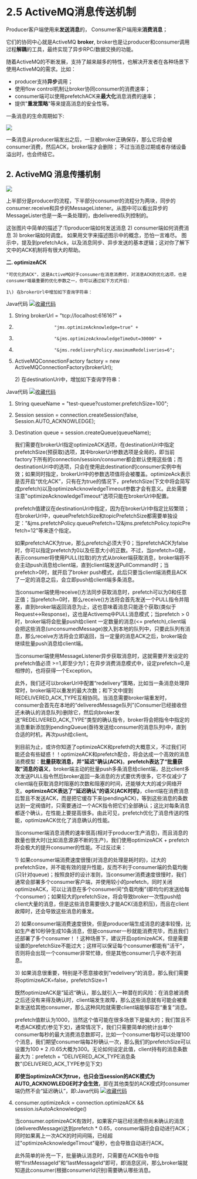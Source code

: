 # 2.5 ActiveMQ消息传送机制

 Producer客户端使用来**发送消息**的， Consumer客户端用来**消费消息**；

它们的协同中心就是ActiveMQ **broker**, broker也是让producer和consumer调用过程**解耦**的工具，最终实现了异步RPC/数据交换的功能。 

随着ActiveMQ的不断发展，支持了越来越多的特性，也解决开发者在各种场景下使用ActiveMQ的需求。比如：

* producer支持**异步**调用；
* 使用flow control机制让broker协同consumer的消费速率；
* consumer端可以使用prefetchACK来**最大化**消息消费的速率；
* 提供"**重发策略**"等来提高消息的安全性等。

 一条消息的生命周期如下: 

![](../../.gitbook/assets/image%20%28142%29.png)

一条消息从producer端发出之后，一旦被broker正确保存，那么它将会被consumer消费，然后ACK，broker端才会删除； 不过当消息过期或者存储设备溢出时，也会终结它。

## 2. ActiveMQ 消息传播机制

![](../../.gitbook/assets/image%20%28199%29.png)

上半部分是producer的流程，下半部分consumer的流程分为两块，同步的consumer.receive和异步的MessageListener。从图中可以看出异步的MessageLister也是一条一条处理的，由delivered队列控制的。

这张图片中简单的描述了:1\)producer端如何发送消息 2\) consumer端如何消费消息 3\) broker端如何调度。 如果用文字来描述图示中的概念，恐怕一言难尽。 图示中，提及到prefetchAck，以及消息同步、异步发送的基本逻辑；这对你了解下文中的ACK机制将有很大的帮助。



**二. optimizeACK**

    "可优化的ACK"，这是ActiveMQ对于consumer在消息消费时，对消息ACK的优化选项，也是consumer端最重要的优化参数之一，你可以通过如下方式开启:

    1\) 在brokerUrl中增加如下查询字符串： 

 Java代码  [![&#x6536;&#x85CF;&#x4EE3;&#x7801;](http://shift-alt-ctrl.iteye.com/images/icon_star.png)](javascript:void%28%29)

1. String brokerUrl = "tcp://localhost:61616?" +   
2.                    "jms.optimizeAcknowledge=true" +   
3.                    "&jms.optimizeAcknowledgeTimeOut=30000" +   
4.                    "&jms.redeliveryPolicy.maximumRedeliveries=6";  
5. ActiveMQConnectionFactory factory = new ActiveMQConnectionFactory\(brokerUrl\);  

    2\) 在destinationUri中，增加如下查询字符串：

 Java代码  [![&#x6536;&#x85CF;&#x4EE3;&#x7801;](http://shift-alt-ctrl.iteye.com/images/icon_star.png)](javascript:void%28%29)

1. String queueName = "test-queue?customer.prefetchSize=100";  
2. Session session = connection.createSession\(false, Session.AUTO\_ACKNOWLEDGE\);  
3. Destination queue = session.createQueue\(queueName\);  

    我们需要在brokerUrl指定optimizeACK选项，在destinationUri中指定prefetchSize\(预获取\)选项，其中brokerUrl参数选项是全局的，即当前factory下所有的connection/session/consumer都会默认使用这些值；而destinationUri中的选项，只会在使用此destination的consumer实例中有效；如果同时指定，brokerUrl中的参数选项值将会被覆盖。optimizeAck表示是否开启“优化ACK”，只有在为true的情况下，prefetchSize\(下文中将会简写成prefetch\)以及optimizeAcknowledgeTimeout参数才会有意义。此处需要注意"optimizeAcknowledgeTimeout"选项只能在brokerUrl中配置。

    prefetch值建议在destinationUri中指定，因为在brokerUrl中指定比较繁琐；在brokerUrl中，queuePrefetchSize和topicPrefetchSize都需要单独设定："&jms.prefetchPolicy.queuePrefetch=12&jms.prefetchPolicy.topicPrefetch=12"等来逐个指定。

    如果prefetchACK为true，那么prefetch必须大于0；当prefetchACK为false时，你可以指定prefetch为0以及任意大小的正数。不过，当prefetch=0是，表示consumer将使用PULL\(拉取\)的方式从broker端获取消息，broker端将不会主动push消息给client端，直到client端发送PullCommand时；当prefetch&gt;0时，就开启了broker push模式，此后只要当client端消费且ACK了一定的消息之后，会立即push给client端多条消息。

    当consumer端使用receive\(\)方法同步获取消息时，prefetch可以为0和任意正值；当prefetch=0时，那么receive\(\)方法将会首先发送一个PULL指令并阻塞，直到broker端返回消息为止，这也意味着消息只能逐个获取\(类似于Request&lt;-&gt;Response\)，这也是Activemq中PULL消息模式；当prefetch &gt; 0时，broker端将会批量push给client 一定数量的消息\(&lt;= prefetch\),client端会把这些消息\(unconsumedMessage\)放入到本地的队列中，只要此队列有消息，那么receive方法将会立即返回，当一定量的消息ACK之后，broker端会继续批量push消息给client端。

    当consumer端使用MessageListener异步获取消息时，这就需要开发设定的prefetch值必须 &gt;=1,即至少为1；在异步消费消息模式中，设定prefetch=0,是相悖的，也将获得一个Exception。

    此外，我们还可以brokerUrl中配置“redelivery”策略，比如当一条消息处理异常时，broker端可以重发的最大次数；和下文中提到REDELIVERED\_ACK\_TYPE互相协同。当消息需要broker端重发时，consumer会首先在本地的“deliveredMessage队列”\(Consumer已经接收但还未确认的消息队列\)删除它，然后向broker发送“REDELIVERED\_ACK\_TYPE”类型的确认指令，broker将会把指令中指定的消息重新添加到pendingQueue\(亟待发送给consumer的消息队列\)中，直到合适的时机，再次push给client。

    到目前为止，或许你知道了optimizeACK和prefeth的大概意义，不过我们可能还会有些疑惑！！optimizeACK和prefetch配合，将会达成一个高效的消息消费模型：**批量获取消息，并“延迟”确认\(ACK\)**。**prefetch表达了“批量获取”消息的语义**，broker端主动的批量push多条消息给client端，总比client多次发送PULL指令然后broker返回一条消息的方式要优秀很多，它不仅减少了client端在获取消息时阻塞的次数和阻塞的时间，还能够大大的减少网络开支。**optimizeACK表达了“延迟确认”的语义\(ACK时机\)**，client端在消费消息后暂且不发送ACK，而是把它缓存下来\(pendingACK\)，等到这些消息的条数达到一定阀值时，只需要通过一个ACK指令把它们全部确认；这比对每条消息都逐个确认，在性能上要提高很多。由此可见，prefetch优化了消息传送的性能，optimizeACK优化了消息确认的性能。

    当consumer端消息消费的速率很高\(相对于producer生产消息\)，而且消息的数量也很大时\(比如消息源源不断的生产\)，我们使用optimizeACK + prefetch将会极大的提升consumer的性能。不过反过来：

    1\) 如果consumer端消费速度很慢\(对消息的处理是耗时的\)，过大的prefetchSize，并不能有效的提升性能，反而不利于consumer端的负载均衡\(只针对queue\)；按照良好的设计准则，当consumer消费速度很慢时，我们通常会部署多个consumer客户端，并使用较小的prefetch，同时关闭optimizeACK，可以让消息在多个consumer间“负载均衡”\(即均匀的发送给每个consumer\)；如果较大的prefetchSize，将会导致broker一次性push给client大量的消息，但是这些消息需要很久才能ACK\(消息积压\)，而且在client故障时，还会导致这些消息的重发。

    2\) 如果consumer端消费速度很快，但是producer端生成消息的速率较慢，比如生产者10秒钟生成10条消息，但是consumer一秒就能消费完毕，而且我们还部署了多个consumer！！这种场景下，建议开启optimizeACK，但是需要设置的prefetchSize不能过大；这样可以保证每个consumer都能有"活干"，否则将会出现一个consumer非常忙碌，但是其他consumer几乎收不到消息。

    3\) 如果消息很重要，特别是不愿意接收到”redelivery“的消息，那么我们需要将optimizeACK=false，prefetchSize=1

    既然optimizeACK是”延迟“确认，那么就引入一种潜在的风险：在消息被消费之后还没有来得及确认时，client端发生故障，那么这些消息就有可能会被重新发送给其他consumer，那么这种风险就需要client端能够容忍“重复”消息。

    prefetch值默认为1000，当然这个值可能在很多场景下是偏大的；我们暂且不考虑ACK模式\(参见下文\)，通常情况下，我们只需要简单的统计出单个consumer每秒的最大消费消息数即可，比如一个consumer每秒可以处理100个消息，我们期望consumer端每2秒确认一次，那么我们的prefetchSize可以设置为100 \* 2 /0.65大概为300。无论如何设定此值，client持有的消息条数最大为：prefetch + “DELIVERED\_ACK\_TYPE消息条数”\(DELIVERED\_ACK\_TYPE参见下文\)

     **即使当optimizeACK为true，也只会当session的ACK模式为AUTO\_ACKNOWLEDGE时才会生效**，即在其他类型的ACK模式时consumer端仍然不会“延迟确认”，即:Java代码  [![&#x6536;&#x85CF;&#x4EE3;&#x7801;](http://shift-alt-ctrl.iteye.com/images/icon_star.png)](javascript:void%28%29)

1. consumer.optimizeAck = connection.optimizeACK && session.isAutoAcknowledge\(\)  

    当consumer.optimizeACK有效时，如果客户端已经消费但尚未确认的消息\(deliveredMessage\)达到prefetch \* 0.65，consumer端将会自动进行ACK；同时如果离上一次ACK的时间间隔，已经超过"optimizeAcknowledgeTimout"毫秒，也会导致自动进行ACK。

    此外简单的补充一下，批量确认消息时，只需要在ACK指令中指明“firstMessageId”和“lastMessageId”即可，即消息区间，那么broker端就知道此consumer\(根据consumerId识别\)需要确认哪些消息。


